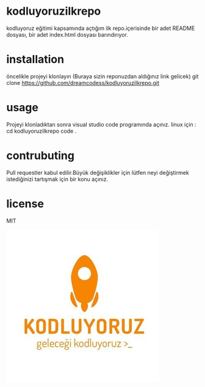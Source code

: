 # kodluyoruzilkrepo
kodluyoruz eğitimi kapsamında açtığım ilk repo.içerisinde bir adet README dosyası, bir adet index.html dosyası barındırıyor.
# installation 
öncelikle projeyi klonlayın (Buraya sizin reponuzdan aldığınız link gelicek)
git clone https://github.com/dreamcodess/kodluyoruzilkrepo.git
# usage
Projeyi klonladıktan sonra visual studio code programında açınız.
linux için : 
cd kodluyoruzilkrepo
code .
# contrubuting
Pull requestler kabul edilir.Büyük değişiklikler için lütfen neyi değiştirmek istediğinizi tartışmak için bir konu açınız.
# license 
MIT

![Kodluyoruz Logo](https://raw.githubusercontent.com/Kodluyoruz/taskforce/git/git/markdown-nedir-nasil-kullaniriz-/figures/kodluyoruz_logo.jpg)
